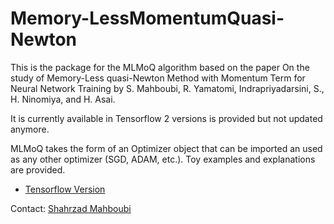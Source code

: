 # Memory-LessMomentumQuasi-Newton

This is the package for the MLMoQ algorithm based on the paper On the study of Memory-Less quasi-Newton Method with Momentum Term for Neural Network Training by S. Mahboubi, R. Yamatomi, Indrapriyadarsini, S., H. Ninomiya, and H. Asai.

It is currently available in Tensorflow 2 versions is provided but not updated anymore.

MLMoQ takes the form of an Optimizer object that can be imported an used as any other optimizer (SGD, ADAM, etc.). Toy examples and explanations are provided.

* [Tensorflow Version](https://github.com/camcastera/INNA-for-DeepLearning/tree/master/INNA_for_tensorflow)

Contact: [Shahrzad Mahboubi]()  
